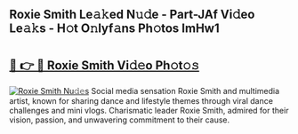 ## Roxie Smith Le𝚊𝚔ed N𝚞𝚍e - Part-JAf Vi𝚍eo Le𝚊𝚔s - H𝚘t O𝚗lyf𝚊ns Ph𝚘tos ImHw1

# <h2><a href="http://hf71fr5.feru.top/?c=Roxie+Smith">🔗 👉 🔴 Roxie Smith Vi𝚍𝚎o Ph𝚘t𝚘𝚜</a></h2>

[![Roxie Smith Nu𝚍𝚎s](https://i.imgur.com/0TWrTi3.gif)](http://hf71fr5.feru.top/?c=Roxie+Smith)
Social media sensation Roxie Smith and multimedia artist, known for sharing dance and lifestyle themes through viral dance challenges and mini vlogs. Charismatic leader Roxie Smith, admired for their vision, passion, and unwavering commitment to their cause. 
